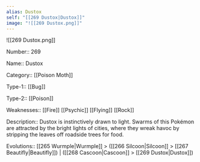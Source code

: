 ```yaml
---
alias: Dustox
self: "[[269 Dustox|Dustox]]"
image: "![[269 Dustox.png]]"
---
```


![[269 Dustox.png]]


Number:: 269

Name:: Dustox

Category:: [[Poison Moth]]

Type-1:: [[Bug]]

Type-2:: [[Poison]]

Weaknesses:: [[Fire]] [[Psychic]] [[Flying]] [[Rock]]

Description:: Dustox is instinctively drawn to light. Swarms of this Pokémon are attracted by the bright lights of cities, where they wreak havoc by stripping the leaves off roadside trees for food.

Evolutions:: [[265 Wurmple|Wurmple]] > ([[266 Silcoon|Silcoon]] > [[267 Beautifly|Beautifly]]) | ([[268 Cascoon|Cascoon]] > [[269 Dustox|Dustox]])
